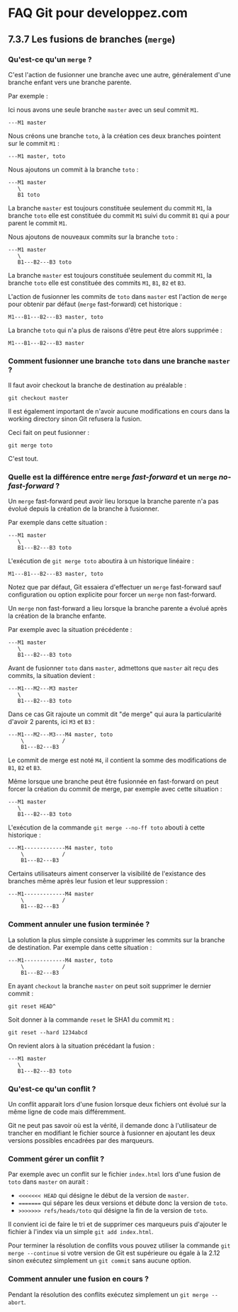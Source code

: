 # FAQ Git pour developpez.com

## 7.3.7 Les fusions de branches (`merge`)

### Qu'est-ce qu'un `merge` ?

C'est l'action de fusionner une branche avec une autre, généralement d'une branche enfant vers une branche parente.

Par exemple :

Ici nous avons une seule branche `master` avec un seul commit `M1`.

```text
---M1 master
```

Nous créons une branche `toto`, à la création ces deux branches pointent sur le commit `M1` :

```text
---M1 master, toto
```

Nous ajoutons un commit à la branche `toto` :

```text
---M1 master
   \
   B1 toto
```

La branche `master` est toujours constituée seulement du commit `M1`, la branche `toto` elle est constituée du commit `M1` suivi du commit `B1` qui a pour parent le commit `M1`.

Nous ajoutons de nouveaux commits sur la branche `toto` :

```text
---M1 master
   \
   B1---B2---B3 toto
```

La branche `master` est toujours constituée seulement du commit `M1`, la branche `toto` elle est constituée des commits `M1`, `B1`, `B2` et `B3`.

L'action de fusionner les commits de `toto` dans `master` est l'action de `merge` pour obtenir par défaut (`merge` fast-forward) cet historique :

```text
M1---B1---B2---B3 master, toto
```

La branche `toto` qui n'a plus de raisons d'être peut être alors supprimée :

```text
M1---B1---B2---B3 master
```

### Comment fusionner une branche `toto` dans une branche `master` ?

Il faut avoir checkout la branche de destination au préalable :

```text
git checkout master
```

Il est également important de n'avoir aucune modifications en cours dans la working directory sinon Git refusera la fusion.

Ceci fait on peut fusionner :

```text
git merge toto
```

C'est tout.

### Quelle est la différence entre `merge` *fast-forward* et un `merge` *no-fast-forward* ?

Un `merge` fast-forward peut avoir lieu lorsque la branche parente n'a pas évolué depuis la création de la branche à fusionner.

Par exemple dans cette situation :

```text
---M1 master
   \
   B1---B2---B3 toto
```

L'exécution de `git merge toto` aboutira à un historique linéaire :

```text
M1---B1---B2---B3 master, toto
```

Notez que par défaut, Git essaiera d'effectuer un `merge` fast-forward sauf configuration ou option explicite pour forcer un `merge` non fast-forward.

Un `merge` non fast-forward a lieu lorsque la branche parente a évolué après la création de la branche enfante.

Par exemple avec la situation précédente :

```text
---M1 master
   \
   B1---B2---B3 toto  
```

Avant de fusionner `toto` dans `master`, admettons que `master` ait reçu des commits, la situation devient :

```text
---M1---M2---M3 master
   \
   B1---B2---B3 toto  
```

Dans ce cas Git rajoute un commit dit "de merge" qui aura la particularité d'avoir 2 parents, ici `M3` et `B3` :

```text
---M1---M2---M3---M4 master, toto
    \            /
    B1---B2---B3
```

Le commit de merge est noté `M4`, il contient la somme des modifications de `B1`, `B2` et `B3`.

Même lorsque une branche peut être fusionnée en fast-forward on peut forcer la création du commit de merge, par exemple avec cette situation :

```text
---M1 master
   \
   B1---B2---B3 toto
```

L'exécution de la commande `git merge --no-ff toto` abouti à cette historique :

```text
---M1-------------M4 master, toto
    \            /
    B1---B2---B3
```

Certains utilisateurs aiment conserver la visibilité de l'existance des branches même après leur fusion et leur suppression :

```text
---M1-------------M4 master
    \            /
    B1---B2---B3
```

### Comment annuler une fusion terminée ?

La solution la plus simple consiste à supprimer les commits sur la branche de destination. Par exemple dans cette situation :

```text
---M1-------------M4 master, toto
    \            /
    B1---B2---B3
```

En ayant `checkout` la branche `master` on peut soit supprimer le dernier commit :

```text
git reset HEAD^
```

Soit donner à la commande `reset` le SHA1 du commit `M1` :

```text
git reset --hard 1234abcd
```

On revient alors à la situation précédant la fusion :

```text
---M1 master
   \
   B1---B2---B3 toto
```

### Qu'est-ce qu'un conflit ?

Un conflit apparait lors d'une fusion lorsque deux fichiers ont évolué sur la même ligne de code mais différemment.

Git ne peut pas savoir où est la vérité, il demande donc à l'utilisateur de trancher en modifiant le fichier source à fusionner en ajoutant les deux versions possibles encadrées par des marqueurs.

### Comment gérer un conflit ?

Par exemple avec un conflit sur le fichier `index.html` lors d'une fusion de `toto` dans `master` on aurait :

- `<<<<<<< HEAD` qui désigne le début de la version de `master`.
- `=======` qui sépare les deux versions et débute donc la version de `toto`.
- `>>>>>>> refs/heads/toto` qui désigne la fin de la version de `toto`.

Il convient ici de faire le tri et de supprimer ces marqueurs puis d'ajouter le fichier à l'index via un simple `git add index.html`.

Pour terminer la résolution de conflits vous pouvez utiliser la commande `git merge --continue` si votre version de Git est supérieure ou égale à la 2.12 sinon exécutez simplement un `git commit` sans aucune option.

### Comment annuler une fusion en cours ?

Pendant la résolution des conflits exécutez simplement un `git merge --abort`.
